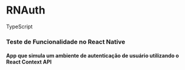 # RNAuth
TypeScript
<h3>Teste de Funcionalidade no React Native</h3>
<h4>App que simula um ambiente de autenticação de usuário utilizando o React Context API</h4>

